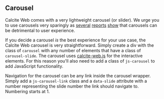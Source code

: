 ## Carousel

Calcite Web comes with a very lightweight carousel (or slider). We urge you to use carousels very sparingly as [several](http://erikrunyon.com/2013/07/carousel-interaction-stats/) [reports](http://www.nngroup.com/articles/auto-forwarding/) [show](http://www.widerfunnel.com/conversion-rate-optimization/rotating-offers-the-scourge-of-home-page-design) that carousels can be detrimental to user experience.

If you decide a carousel *is* the best experience for your use case, the Calcite Web carousel is very straightforward. Simply create a div with the class of `carousel` with any number of elements that have a class of `carousel-slide`. The carousel uses [calcite-web.js](../javascript) for the interactive elements. For this reason you'll also need to add a class of `js-carousel` to add JavaScript functionality.

Navigation for the carousel can be any link inside the carousel wrapper. Simply add a `js-carousel-link` class and a `data-slide` attribute with a number representing the slide number the link should navigate to. Numbering starts at 1.